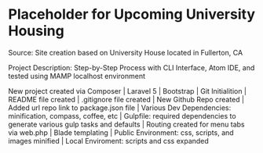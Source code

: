 # Placeholder for Upcoming University Housing

Source: Site creation based on University House located in Fullerton, CA

Project Description: Step-by-Step Process with CLI Interface, Atom IDE, and
                     tested using MAMP localhost environment

New project created via Composer | Laravel 5 | Bootstrap | Git Initialition | README file created | .gitignore file created | New Github Repo created | Added url repo link to package.json file | Various Dev Dependencies: minification, compass, coffee, etc | Gulpfile: required dependencies to generate various gulp tasks and defaults | Routing created for menu tabs via web.php | Blade templating | Public Environment: css, scripts, and images minified | Local Enviroment: scripts and css expanded
